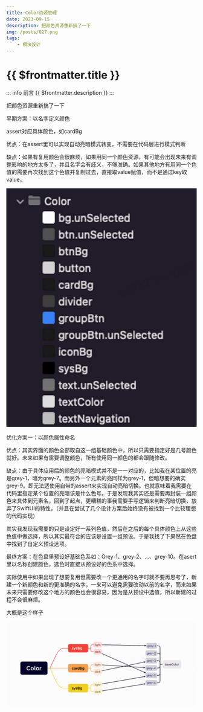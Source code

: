 ```yaml
---
title: Color资源管理
date: 2023-09-15
description: 把颜色资源重新搞了一下
img: /posts/027.png
tags:
    - 模块设计
---
```


# {{ $frontmatter.title }} <Badge type="tip" :text="String($frontmatter.date).slice(0,10)" />

::: info 前言
{{ $frontmatter.description }}
:::

把颜色资源重新搞了一下

早期方案：以名字定义颜色

assert对应具体颜色，如cardBg

优点：在assert里可以实现自动亮暗模式转变，不需要在代码层进行模式判断

缺点：如果有复用颜色会很麻烦，如果用同一个颜色资源，有可能会出现未来有调整影响的地方太多了，并且名字会有歧义，不够准确。如果其他地方有用同一个色值的需要再次找到这个色值并复制过去，直接取value赋值，而不是通过key取value。

![Alt text](./assets/0271.png)

优化方案一：以颜色属性命名

优点：其实界面的颜色全部取自这一组基础颜色中，所以只需要指定好是几号颜色就好。未来如果有需要调整颜色，所有使用同一颜色的都会跟随修改。

缺点：由于具体应用后的颜色的亮暗模式并不是一一对应的，比如我在某位置的亮是grey-1，暗为grey-7。而另外一个元素的亮同样为grey-1，但暗想要的确实grey-9。即无法适使用自带的assert来实现自动亮暗切换。也就意味着我需要在代码里指定某个位置的亮暗该是什么色号。于是发现我其实还是需要再封装一组颜色来具体到元素名，回到了起点，更糟糕的事我需要手写逻辑来判断亮暗切换，放弃了SwiftUI的特性，（并且在尝试了几个设计方案后始终没有被找到一个比较理想的代码实现）

其实我发现我需要的只是设定好一系列色值，然后在之后的每个具体颜色上从这些色值中做选择，所以其实最符合的应该是设置一组预设。于是我找了下果然在色盘中找到了自定义预设选项。

最终方案：在色盘里预设好基础色系如：Grey-1、grey-2、…、grey-10。在asert里以名称创建颜色，选色时直接从预设好的色系中选择。

实际使用中如果出现了想要复用但需要改一个更通用的名字时就不要再思考了，新建一个新颜色和新的更准确的名字，一来可以避免需要改动以前的名字，而来如果未来只需要修改这个地方的颜色也会很容易，因为是从预设中选值，所以新建的过程不会很麻烦。

大概是这个样子

![Alt text](./assets/0272.png)